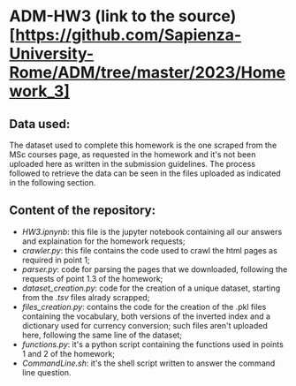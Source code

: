 # ADM-HW3 (link to the source)[https://github.com/Sapienza-University-Rome/ADM/tree/master/2023/Homework_3]

## Data used:
The dataset used to complete this homework is the one scraped from the MSc courses page, as requested in the homework and it's not been uploaded here as written in the submission guidelines. The process followed to retrieve the data can be seen in the files uploaded as indicated in the following section. 

## Content of the repository:
- *HW3.ipnynb*: this file is the jupyter notebook containing all our answers and explaination for the homework requests;
- *crawler.py*: this file contains the code used to crawl the html pages as required in point 1;
- *parser.py*: code for parsing the pages that we downloaded, following the requests of point 1.3 of the homework;
- *dataset_creation.py*: code for the creation of a unique dataset, starting from the *.tsv* files alrady scrapped;
- *files_creation.py*: contains the code for the creation of the .pkl files containing the vocabulary, both versions of the inverted index and a dictionary used for currency conversion; such files aren't uploaded here, following the same line of the dataset;
- *functions.py*: it's a python script containing the functions used in points 1 and 2 of the homework;
- *CommandLine.sh*: it's the shell script written to answer the command line question.
